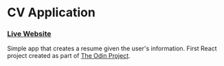 # CV Application

### [Live Website](https://cv-makr-cjbarr1013.netlify.app/)

Simple app that creates a resume given the user's information. First React project created as part of [The Odin Project](https://www.theodinproject.com/lessons/node-path-react-new-cv-application).

